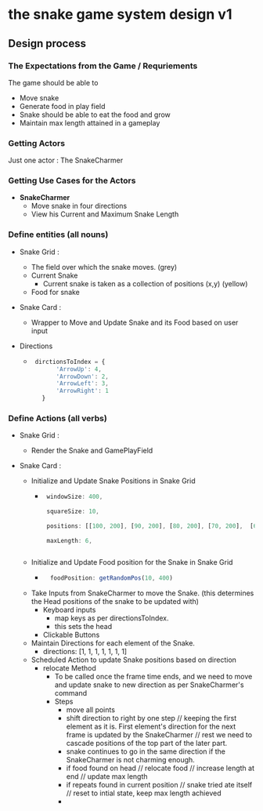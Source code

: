 # the snake game system design v1





## Design process



###  The Expectations from the Game / Requriements 

The game should be able to 
   - Move snake
   - Generate food in play field
   - Snake should be able to eat the food and grow
   - Maintain max length attained in a gameplay

### Getting Actors

Just one actor : The SnakeCharmer


### Getting Use Cases for the Actors

- **SnakeCharmer**
   -  Move snake in four directions
   -  View his Current and Maximum Snake Length

### Define entities (all nouns) 

- Snake Grid : 
   - The field over which the snake moves. (grey)
   - Current Snake 
      -  Current snake is taken as a collection of positions (x,y) (yellow)
   - Food for snake

- Snake Card :
   - Wrapper to Move and Update Snake and its Food based on user input

- Directions
   - ```javascript
      dirctionsToIndex = {
            'ArrowUp': 4,
            'ArrowDown': 2,
            'ArrowLeft': 3,
            'ArrowRight': 1
        }
      ```

### Define Actions (all verbs) 

- Snake Grid : 
   - Render the Snake and GamePlayField

- Snake Card :
   - Initialize and Update Snake Positions in Snake Grid
      -  ```javascript
          windowSize: 400,
          
          squareSize: 10,
          
          positions: [[100, 200], [90, 200], [80, 200], [70, 200],  [60, 200], [50, 200]],
          
          maxLength: 6,
      ```

   - Initialize and Update Food position for the Snake in Snake Grid
      - ```javascript
          foodPosition: getRandomPos(10, 400) 
        ```
   - Take Inputs from SnakeCharmer to move the Snake. (this determines the Head positions of the snake to be updated with)
      - Keyboard inputs
         -  map keys as per directionsToIndex.
         - this sets the head
      - Clickable Buttons
   - Maintain Directions for each element of the Snake.
      - directions: [1, 1, 1, 1, 1, 1, 1]
   - Scheduled Action to update Snake positions based on direction
      - relocate Method
         -  To be called once the frame time ends, and we need to move and update snake to new direction as per SnakeCharmer's command
         -  Steps
            -   move all points
            -   shift direction to right by one step // keeping the first element as it is. First element's direction for the next frame is updated by the SnakeCharmer // rest we need to cascade positions of the top part of the later part.
               - snake continues to go in the same direction if the SnakeCharmer is not charming enough.
            -  if food found on head // relocate food // increase length at end // update max length
            -  if repeats found in current position // snake tried ate itself // reset to intial state, keep max length achieved
            -  


        